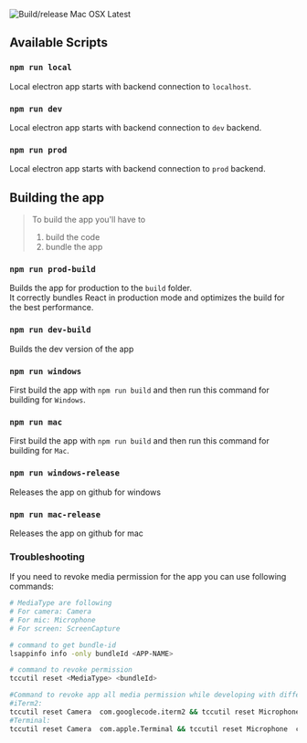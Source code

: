![Build/release Mac OSX Latest](https://github.com/Pluto-App/plutoapp-new-frontend/workflows/Build/release%20Mac%20OSX%20Latest/badge.svg?branch=master)

## Available Scripts

### `npm run local`

Local electron app starts with backend connection to `localhost`.

### `npm run dev`

Local electron app starts with backend connection to `dev` backend.

### `npm run prod`

Local electron app starts with backend connection to `prod` backend.

## Building the app

> To build the app you'll have to
>
> 1. build the code
> 2. bundle the app

### `npm run prod-build`

Builds the app for production to the `build` folder.<br />
It correctly bundles React in production mode and optimizes the build for the best performance.

### `npm run dev-build`

Builds the dev version of the app

### `npm run windows`

First build the app with `npm run build` and then run this command for building for `Windows`.

### `npm run mac`

First build the app with `npm run build` and then run this command for building for `Mac`.

### `npm run windows-release`

Releases the app on github for windows

### `npm run mac-release`

Releases the app on github for mac

### Troubleshooting

If you need to revoke media permission for the app you can use following commands:

```bash
# MediaType are following
# For camera: Camera
# For mic: Microphone
# For screen: ScreenCapture

# command to get bundle-id
lsappinfo info -only bundleId <APP-NAME>

# command to revoke permission
tccutil reset <MediaType> <bundleId>

#Command to revoke app all media permission while developing with different Terminal:
#iTerm2:
tccutil reset Camera  com.googlecode.iterm2 && tccutil reset Microphone  com.googlecode.iterm2 && tccutil reset ScreenCapture  com.googlecode.iterm2
#Terminal:
tccutil reset Camera  com.apple.Terminal && tccutil reset Microphone  com.apple.Terminal && tccutil reset ScreenCapture  com.apple.Terminal
```
